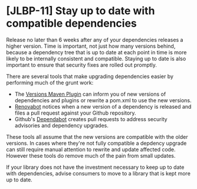 # [JLBP-11] Stay up to date with compatible dependencies

Release no later than 6 weeks after any of your dependencies
releases a higher version. Time is important, not just how many versions behind,
because a dependency tree that is up to date at each point in time is
more likely to be internally consistent and compatible.
Staying up to date is also important to ensure that security fixes are rolled
out promptly.

There are several tools that make upgrading dependencies easier by performing much of the grunt work:

* The [Versions Maven Plugin](https://www.mojohaus.org/versions-maven-plugin/)
  can inform you of new versions of dependencies and plugins or rewrite a
  pom.xml to use the new versions.
* [Renovabot](https://renovate.whitesourcesoftware.com/) notices when a new version of a dependency is released and files a pull request against your Github repository.
* Github's [Dependabot](https://dependabot.com/) creates pull requests to address security advisories and dependency upgrades.

These tools all assume that the new versions are compatible with the older versions. In cases where they're not fully compatible a depdency upgrade can still require manual attention to rewrite and update affected code. However these tools do remove much of the pain from small updates.

If your library does not have the investment necessary to keep up to date with
dependencies, advise consumers to move to a library that is kept more up to
date.

